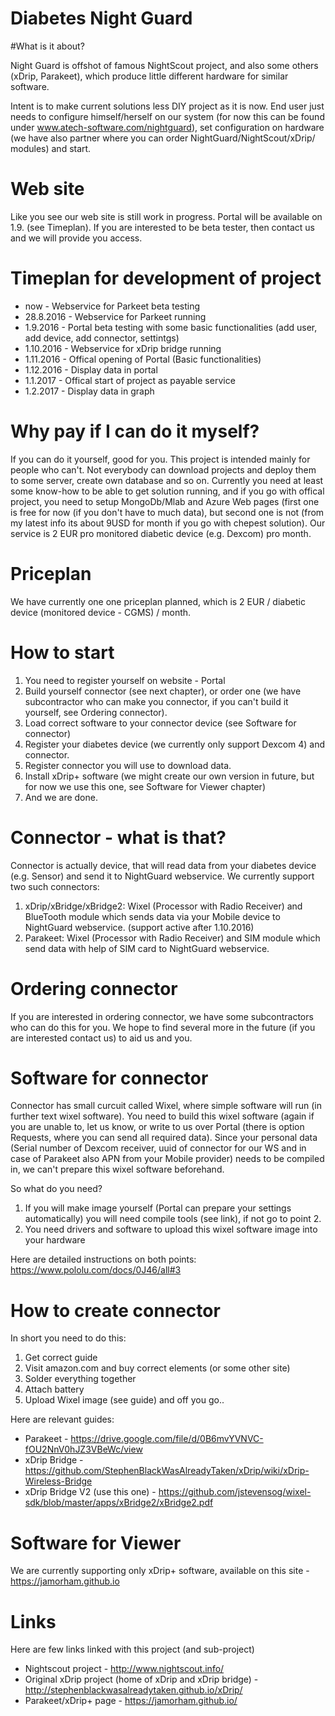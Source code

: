 # Diabetes Night Guard 

#What is it about?

Night Guard is offshot of famous NightScout project, and also some others (xDrip, Parakeet), which produce little different hardware for similar software.

Intent is to make current solutions less DIY project as it is now. End user just needs to configure himself/herself on our system (for now this can be found under www.atech-software.com/nightguard), set configuration on hardware (we have also partner where you can order NightGuard/NightScout/xDrip/ modules) and start.

# Web site
Like you see our web site is still work in progress. Portal will be available on 1.9. (see Timeplan). If you are interested to be beta tester, then contact us and we will provide you access.

# Timeplan for development of project
- now - Webservice for Parkeet beta testing
- 28.8.2016 - Webservice for Parkeet running 
- 1.9.2016 - Portal beta testing with some basic functionalities (add user, add device, add connector, settintgs)
- 1.10.2016 - Webservice for xDrip bridge running
- 1.11.2016 - Offical opening of Portal (Basic functionalities)
- 1.12.2016 - Display data in portal
- 1.1.2017 - Offical start of project as payable service
- 1.2.2017 - Display data in graph

# Why pay if I can do it myself?
If you can do it yourself, good for you. This project is intended mainly for people who can't. Not everybody can download projects and deploy them to some server, create own database and so on. Currently you need at least some know-how to be able to get solution running, and if you go with offical project, you need to setup MongoDb/Mlab and Azure Web pages (first one is free for now (if you don't have to much data), but second one is not (from my latest info its about 9USD for month if you go with chepest solution). Our service is 2 EUR pro monitored diabetic device (e.g. Dexcom) pro month.

# Priceplan
We have currently one one priceplan planned, which is 2 EUR / diabetic device (monitored device - CGMS) / month. 

# How to start
1. You need to register yourself on website - Portal
2. Build yourself connector (see next chapter), or order one (we have subcontractor who can make you connector, if you can't build it yourself, see Ordering connector).
3. Load correct software to your connector device (see Software for connector)
4. Register your diabetes device (we currently only support Dexcom 4) and connector.
5. Register connector you will use to download data. 
6. Install xDrip+ software (we might create our own version in future, but for now we use this one, see Software for Viewer chapter)
7. And we are done.

# Connector - what is that?
Connector is actually device, that will read data from your diabetes device (e.g. Sensor) and send it to NightGuard webservice. We currently support two such connectors:
1. xDrip/xBridge/xBridge2: Wixel (Processor with Radio Receiver) and BlueTooth module which sends data via your Mobile device to NightGuard webservice. (support active after 1.10.2016)
2. Parakeet: Wixel (Processor with Radio Receiver) and SIM module which send data with help of SIM card to NightGuard webservice.

# Ordering connector
If you are interested in ordering connector, we have some subcontractors who can do this for you. We hope to find several more in the future (if you are interested contact us) to aid us and you.

# Software for connector
Connector has small curcuit called Wixel, where simple software will run (in further text wixel software). You need to build this wixel software (again if you are unable to, let us know, or write to us over Portal (there is option Requests, where you can send all required data). Since your personal data (Serial number of Dexcom receiver, uuid of connector for our WS and in case of Parakeet also APN from your Mobile provider) needs to be compiled in, we can't prepare this wixel software beforehand.

So what do you need?
1. If you will make image yourself (Portal can prepare your settings automatically) you will need compile tools (see link), if not go to point 2.
2. You need drivers and software to upload this wixel software image into your hardware

Here are detailed instructions on both points: https://www.pololu.com/docs/0J46/all#3

# How to create connector
In short you need to do this:
1. Get correct guide
2. Visit amazon.com and buy correct elements (or some other site)
3. Solder everything together
4. Attach battery
5. Upload Wixel image (see guide) and off you go..

Here are relevant guides: 
- Parakeet - https://drive.google.com/file/d/0B6mvYVNVC-fOU2NnV0hJZ3VBeWc/view
- xDrip Bridge - https://github.com/StephenBlackWasAlreadyTaken/xDrip/wiki/xDrip-Wireless-Bridge
- xDrip Bridge V2 (use this one) - https://github.com/jstevensog/wixel-sdk/blob/master/apps/xBridge2/xBridge2.pdf

# Software for Viewer
We are currently supporting only xDrip+ software, available on this site - https://jamorham.github.io

# Links

Here are few links linked with this project (and sub-project)
- Nightscout project - http://www.nightscout.info/ 
- Original xDrip project (home of xDrip and xDrip bridge) - http://stephenblackwasalreadytaken.github.io/xDrip/
- Parakeet/xDrip+ page - https://jamorham.github.io/


